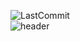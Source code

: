 ![LastCommit](https://img.shields.io/github/last-commit/haanwave/reswift-learning?color=3182F6) <br>
![header](https://capsule-render.vercel.app/api?type=waving&color=gradient&height=200&text=Let's%20learn%20RxSwift%20!&fontSize=45&fontColor=ffffff)
